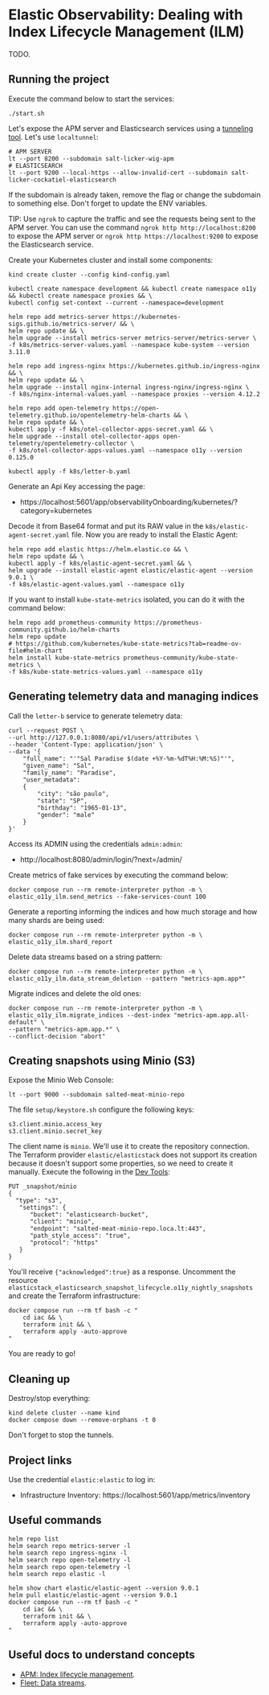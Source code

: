 # Elastic Observability: Dealing with Index Lifecycle Management (ILM)

TODO.

## Running the project

Execute the command below to start the services:

```shell
./start.sh
```

Let's expose the APM server and Elasticsearch services using a [tunneling tool](https://github.com/anderspitman/awesome-tunneling?tab=readme-ov-file). Let's use `localtunnel`:

```shell
# APM SERVER
lt --port 8200 --subdomain salt-licker-wig-apm
# ELASTICSEARCH
lt --port 9200 --local-https --allow-invalid-cert --subdomain salt-licker-cockatiel-elasticsearch
```

If the subdomain is already taken, remove the flag or change the subdomain to something else. Don't forget to update the ENV variables.

TIP: Use `ngrok` to capture the traffic and see the requests being sent to the APM server. You can use the command `ngrok http http://localhost:8200` to expose the APM server or `ngrok http https://localhost:9200` to expose the Elasticsearch service.

Create your Kubernetes cluster and install some components:

```shell
kind create cluster --config kind-config.yaml

kubectl create namespace development && kubectl create namespace o11y && kubectl create namespace proxies && \
kubectl config set-context --current --namespace=development

helm repo add metrics-server https://kubernetes-sigs.github.io/metrics-server/ && \
helm repo update && \
helm upgrade --install metrics-server metrics-server/metrics-server \
-f k8s/metrics-server-values.yaml --namespace kube-system --version 3.11.0

helm repo add ingress-nginx https://kubernetes.github.io/ingress-nginx && \
helm repo update && \
helm upgrade --install nginx-internal ingress-nginx/ingress-nginx \
-f k8s/nginx-internal-values.yaml --namespace proxies --version 4.12.2

helm repo add open-telemetry https://open-telemetry.github.io/opentelemetry-helm-charts && \
helm repo update && \
kubectl apply -f k8s/otel-collector-apps-secret.yaml && \
helm upgrade --install otel-collector-apps open-telemetry/opentelemetry-collector \
-f k8s/otel-collector-apps-values.yaml --namespace o11y --version 0.125.0

kubectl apply -f k8s/letter-b.yaml
```

Generate an Api Key accessing the page:

- https://localhost:5601/app/observabilityOnboarding/kubernetes/?category=kubernetes

Decode it from Base64 format and put its RAW value in the `k8s/elastic-agent-secret.yaml` file. Now you are ready to install the Elastic Agent:

```shell
helm repo add elastic https://helm.elastic.co && \
helm repo update && \
kubectl apply -f k8s/elastic-agent-secret.yaml && \
helm upgrade --install elastic-agent elastic/elastic-agent --version 9.0.1 \
-f k8s/elastic-agent-values.yaml --namespace o11y
```

If you want to install `kube-state-metrics` isolated, you can do it with the command below:

```shell
helm repo add prometheus-community https://prometheus-community.github.io/helm-charts
helm repo update
# https://github.com/kubernetes/kube-state-metrics?tab=readme-ov-file#helm-chart
helm install kube-state-metrics prometheus-community/kube-state-metrics \
-f k8s/kube-state-metrics-values.yaml --namespace o11y
```

## Generating telemetry data and managing indices

Call the `letter-b` service to generate telemetry data:

```shell
curl --request POST \                                                                                            
--url http://127.0.0.1:8080/api/v1/users/attributes \
--header 'Content-Type: application/json' \
--data '{
    "full_name": "'"Sal Paradise $(date +%Y-%m-%dT%H:%M:%S)"'",
    "given_name": "Sal",
    "family_name": "Paradise",
    "user_metadata":
    {
        "city": "são paulo",
        "state": "SP",
        "birthday": "1965-01-13",
        "gender": "male"
    }
}'
```

Access its ADMIN using the credentials `admin:admin`:

- http://localhost:8080/admin/login/?next=/admin/

Create metrics of fake services by executing the command below:

```shell
docker compose run --rm remote-interpreter python -m \
elastic_o11y_ilm.send_metrics --fake-services-count 100
```

Generate a reporting informing the indices and how much storage and how many shards are being used:

```shell
docker compose run --rm remote-interpreter python -m \
elastic_o11y_ilm.shard_report
```

Delete data streams based on a string pattern:

```shell
docker compose run --rm remote-interpreter python -m \
elastic_o11y_ilm.data_stream_deletion --pattern "metrics-apm.app*"
```

Migrate indices and delete the old ones:

```shell
docker compose run --rm remote-interpreter python -m \
elastic_o11y_ilm.migrate_indices --dest-index "metrics-apm.app.all-default" \
--pattern "metrics-apm.app.*" \
--conflict-decision "abort"
```

## Creating snapshots using Minio (S3)

Expose the Minio Web Console:

```shell
lt --port 9000 --subdomain salted-meat-minio-repo
```

The file `setup/keystore.sh` configure the following keys:

```shell
s3.client.minio.access_key
s3.client.minio.secret_key
```

The client name is `minio`. We'll use it to create the repository connection. The Terraform provider `elastic/elasticstack` does not support its creation because it doesn't support some properties, so we need to create it manually. Execute the following in the [Dev Tools](https://localhost:5601/app/dev_tools):

```shell
PUT _snapshot/minio
{
  "type": "s3",
   "settings": {
      "bucket": "elasticsearch-bucket",
      "client": "minio",
      "endpoint": "salted-meat-minio-repo.loca.lt:443",
      "path_style_access": "true",
      "protocol": "https"
   }
}
```

You'll receive `{"acknowledged":true}` as a response. Uncomment the resource `elasticstack_elasticsearch_snapshot_lifecycle.o11y_nightly_snapshots` and create the Terraform infrastructure:

```shell
docker compose run --rm tf bash -c "
    cd iac && \
    terraform init && \
    terraform apply -auto-approve
"
```

You are ready to go!

## Cleaning up

Destroy/stop everything:

```shell
kind delete cluster --name kind
docker compose down --remove-orphans -t 0
```

Don't forget to stop the tunnels.

## Project links

Use the credential `elastic:elastic` to log in:

- Infrastructure Inventory: https://localhost:5601/app/metrics/inventory

## Useful commands

```shell
helm repo list
helm search repo metrics-server -l
helm search repo ingress-nginx -l
helm search repo open-telemetry -l
helm search repo open-telemetry -l
helm search repo elastic -l

helm show chart elastic/elastic-agent --version 9.0.1
helm pull elastic/elastic-agent --version 9.0.1
docker compose run --rm tf bash -c "
    cd iac && \
    terraform init && \
    terraform apply -auto-approve
"
```

## Useful docs to understand concepts

- [APM: Index lifecycle management](https://www.elastic.co/docs/solutions/observability/apm/index-lifecycle-management).
- [Fleet: Data streams](https://www.elastic.co/docs/reference/fleet/data-streams).